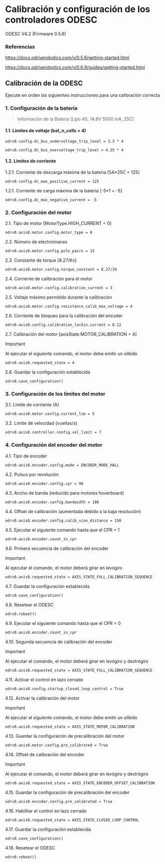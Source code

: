 # Calibración y configuración de los controladores ODESC

ODESC V4.2 (Firmware 0.5.6) 

### Referencias
https://docs.odriverobotics.com/v/0.5.6/getting-started.html

https://docs.odriverobotics.com/v/0.6.9/guides/getting-started.html

## Calibración de la ODESC
Ejecute en orden las siguientes instrucciones para una calibración correcta

### 1. Configuración de la batería 

> Información de la Bateria [Lipo 4S, 14.8V 5000 mA, 25C] 

#### 1.1. Límites de voltaje (bat_n_cells = 4)
```
odrv0.config.dc_bus_undervoltage_trip_level = 3.3 * 4
```
```
odrv0.config.dc_bus_overvoltage_trip_level = 4.25 * 4
```
#### 1.2. Límites de corriente

1.2.1. Corriente de descarga máxima de la bateria [5A*25C = 125]
```
odrv0.config.dc_max_positive_current = 125
```

1.2.1. Corriente de carga máxima de la bateria [-5*1 = -5]
```
odrv0.config.dc_max_negative_current = -5 
```

### 2. Configuración del motor

2.1. Tipo de motor [MotorType.HIGH_CURRENT = 0]
```
odrv0.axis0.motor.config.motor_type = 0
```
2.2. Número de electroimanes
```
odrv0.axis0.motor.config.pole_pairs = 15
```

2.3. Constante de torque [8.27/Kv]
```
odrv0.axis0.motor.config.torque_constant = 8.27/39 
```

2.4. Corriente de calibración para el motor 
```
odrv0.axis0.motor.config.calibration_current = 3
```

2.5. Voltaje máximo permitido durante la calibración
```
odrv0.axis0.motor.config.resistance_calib_max_voltage = 4 
```

2.6. Corriente de bloqueo para la calibración del encoder
```
odrv0.axis0.config.calibration_lockin.current = 0.12
```

2.7. Calibración del motor [axisState.MOTOR_CALIBRATION = 4]
> [!IMPORTANT]
> Al ejecutar el siguiente comando, el motor debe emitir un silbido
```
odrv0.axis0.requested_state = 4 
```

2.8. Guardar la configuración establecida
```
odrv0.save_configuration() 
```

### 3. Configuración de los límites del motor 

3.1. Limite de corriente (A)
```
odrv0.axis0.motor.config.current_lim = 5
```

3.2. Limite de velocidad (vueltas/s)
```
odrv0.axis0.controller.config.vel_limit = 7
```

### 4. Configuración del encoder del motor

4.1. Tipo de encoder
```
odrv0.axis0.encoder.config.mode = ENCODER_MODE_HALL
```

4.2. Pulsos por revolución
```
odrv0.axis0.encoder.config.cpr = 90
```
4.3. Ancho de banda (reducido para motores hoverboard)
```
odrv0.axis0.encoder.config.bandwidth = 100 
```
4.4. Offset de calibración (aumentada debido a la baja resolución)
```
odrv0.axis0.encoder.config.calib_scan_distance = 150
```

4.5. Ejecutar el siguiente comando hasta que el CPR = 1
```
odrv0.axis0.encoder.count_in_cpr 
```

4.6. Primera secuencia de calibración del encoder
> [!IMPORTANT]
> Al ejecutar el comando, el motor deberá girar en levógiro 
```
odrv0.axis0.requested_state = AXIS_STATE_FULL_CALIBRATION_SEQUENCE
```

4.7. Guardar la configuración establecida
```
odrv0.save_configuration() 
```

4.8. Resetear el ODESC
```
odrv0.reboot()
```

4.9. Ejecutar el siguiente comando hasta que el CPR = 0
```
odrv0.axis0.encoder.count_in_cpr 
```

4.10. Segunda secuencia de calibración del encoder
> [!IMPORTANT]
> Al ejecutar el comando, el motor deberá girar en levógiro y dextrógiro 
```
odrv0.axis0.requested_state = AXIS_STATE_FULL_CALIBRATION_SEQUENCE
```

4.11. Activar el control en lazo cerrado
```
odrv0.axis0.config.startup_closed_loop_control = True
```

4.12. Activar la calibración del motor
> [!IMPORTANT]
> Al ejecutar el siguiente comando, el motor debe emitir un silbido
```
odrv0.axis0.requested_state = AXIS_STATE_MOTOR_CALIBRATION
```

4.13. Guardar la configuración de precalibración del motor
```
odrv0.axis0.motor.config.pre_calibrated = True
```

4.14. Offset de calibración del encoder
> [!IMPORTANT]
> Al ejecutar el comando, el motor deberá girar en levógiro y dextrógiro 
```
odrv0.axis0.requested_state = AXIS_STATE_ENCODER_OFFSET_CALIBRATION
```

4.15. Guardar la configuración de precalibración del encoder
```
odrv0.axis0.encoder.config.pre_calibrated = True
```

4.16. Habilitar el control en lazo cerrado
```
odrv0.axis0.requested_state = AXIS_STATE_CLOSED_LOOP_CONTROL
```

4.17. Guardar la configuración establecida
```
odrv0.save_configuration() 
```

4.18. Resetear el ODESC
```
odrv0.reboot()
```




